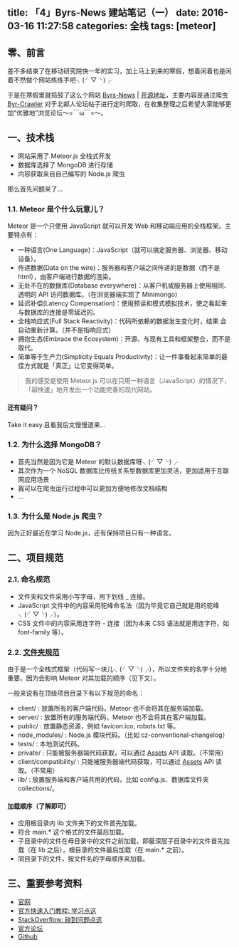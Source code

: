 title: 「4」Byrs-News 建站笔记（一）
date: 2016-03-16 11:27:58
categories: 全栈
tags: [meteor]
---

## 零、前言
差不多结束了在移动研究院快一年的实习，加上马上到来的寒假，想着闲着也是闲着不然做个网站练练手吧╮(╯▽╰)╭

于是在寒假里就捣鼓了这么个网站 [Byrs-News](http://182.254.241.100) | [开源地址](https://github.com/BuptStEve/byrs-news)，主要内容是通过爬虫 [Byr-Crawler](https://github.com/BuptStEve/byr-crawler) 对于北邮人论坛帖子进行定时爬取，在收集整理之后希望大家能够更加“优雅地”浏览论坛～=￣ω￣=～。

<!-- more -->

## 一、技术栈
* 网站采用了 Meteor.js 全栈式开发
* 数据库选择了 MongoDB 进行存储
* 内容获取来自自己编写的 Node.js 爬虫

那么首先问题来了...

### 1.1. Meteor 是个什么玩意儿？
Meteor 是一个只使用 JavaScript 就可以开发 Web 和移动端应用的全栈框架。主要特点有：

* 一种语言(One Language)：JavaScript（就可以搞定服务器、浏览器、移动设备）。
* 传递数据(Data on the wire)：服务器和客户端之间传递的是数据（而不是 html），由客户端进行数据的渲染。
* 无处不在的数据库(Database everywhere)：从客户机或服务器上使用相同、透明的 API 访问数据库。（在浏览器端实现了 Minimongo）
* 延迟补偿(Latency Compensation)：使用预读和模式模拟技术，使之看起来与数据库的连接是零延迟的。
* 全栈响应式(Full Stack Reactivity)：代码所依赖的数据发生变化时，结果 会自动重新计算。（并不是指响应式）
* 拥抱生态(Embrace the Ecosystem)：开源、与现有工具和框架整合，而不是取代。
* 简单等于生产力(Simplicity Equals Productivity)：让一件事看起来简单的最佳方式就是「真正」让它变得简单。

> 我的感受是使用 Meteor.js 可以在只用一种语言（JavaScript）的情况下，「超快速」地开发出一个功能完善的现代网站。

#### 还有疑问？
Take it easy.且看我后文慢慢道来...

### 1.2. 为什么选择 MongoDB？
* 首先当然是因为它是 Meteor 的默认数据库呀╮(╯▽╰)╭
* 其次作为一个 NoSQL 数据库比传统关系型数据库更加灵活，更加适用于互联网应用场景
* 我可以在爬虫运行过程中可以更加方便地修改文档结构
* ...

### 1.3. 为什么是 Node.js 爬虫？
因为正好最近在学习 Node.js，还有保持项目只有一种语言。

## 二、项目规范
### 2.1. 命名规范
* 文件夹和文件采用小写字母，用下划线 _ 连接。
* JavaScript 文件中的内容采用驼峰命名法（因为毕竟它自己就是用的驼峰╮(╯▽╰)╭）。
* CSS 文件中的内容采用连字符 - 连接（因为本来 CSS 语法就是用连字符，如 font-family 等）。

### 2.2. [文件夹规范](http://docs.meteor.com/#/full/structuringyourapp)
由于是一个全栈式框架（代码写一块儿╮(╯▽╰)╭），所以文件夹的名字十分地重要。因为会影响 Meteor 对其加载的顺序（见下文）。

一般来说有在顶级项目目录下有以下规范的命名：

* client/ : 放置所有的客户端代码，Meteor 也不会将其在服务端加载。
* server/ : 放置所有的服务端代码，Meteor 也不会将其在客户端加载。
* public/ : 放置静态资源，例如 favicon.ico, robots.txt 等。
* node_modules/ : Node.js 模块代码。（比如 cz-conventional-changelog）
* tests/ : 本地测试代码。
* private/ : 只能被服务器端代码获取，可以通过 [Assets](http://docs.meteor.com/#/full/assets) API 读取。（不常用）
* client/compatibility/ : 只能被服务器端代码获取，可以通过 [Assets](http://docs.meteor.com/#/full/assets) API 读取。（不常用）
* lib/ : 放置服务端和客户端共用的代码，比如 config.js、数据库文件夹 collections/。

#### 加载顺序（了解即可）
* 应用根目录内 lib 文件夹下的文件首先加载。
* 符合 main.* 这个格式的文件最后加载。
* 子目录中的文件在母目录中的文件之前加载，即最深层子目录中的文件首先加载（在 lib 之后），根目录的文件最后加载（在 main.* 之前）。
* 同目录下的文件，按文件名的字母顺序来加载。

## 三、重要参考资料
* [官网](https://www.meteor.com/)
* [官方快速入门教程: 学习点这](https://www.meteor.com/install)
* [StackOverflow: 碰到问题点这](https://stackoverflow.com/questions/tagged/meteor)
* [官方论坛](https://forums.meteor.com/)
* [Github](https://github.com/meteor/meteor/)
